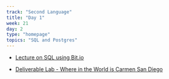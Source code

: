 ```yaml
---
track: "Second Language"
title: "Day 1"
week: 21
day: 2
type: "homepage"
topics: "SQL and Postgres"
---
```


- [Lecture on SQL using Bit.io](/second-language/week-21/day-1/lecture-materials/sql)

- [Deliverable Lab - Where in the World is Carmen San Diego](/second-language/week-21/day-1/lecture-materials/sql)

